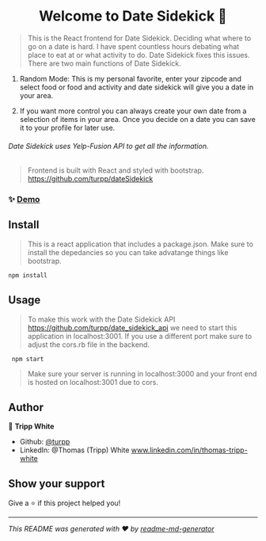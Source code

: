 <h1 align="center">Welcome to Date Sidekick 👋</h1>
<p>
</p>

> This is the React frontend for Date Sidekick. Deciding what where to go on a date is hard. I have spent countless hours debating what place to eat at or what activity to do. Date Sidekick fixes this issues. There are two main functions of Date Sidekick. 

1. Random Mode: This is my personal favorite, enter your zipcode and select food or food and activity and date sidekick will give you a date in your area. 

2. If you want more control you can always create your own date from a selection of items in your area. Once you decide on a date you can save it to your profile for later use. 

###### Date Sidekick uses Yelp-Fusion API to get all the information. 

>Frontend is built with React and styled with bootstrap. https://github.com/turpp/dateSidekick

### ✨ [Demo](https://www.youtube.com/watch?v=9xRFcWP8kOo)

## Install
>This is a react application that includes a package.json. Make sure to install the depedancies so you can take advatange things like bootstrap.
```sh
npm install
```

## Usage

>To make this work with the Date Sidekick API https://github.com/turpp/date_sidekick_api we need to start this application in localhost:3001. If you use a different port make sure to adjust the cors.rb file in the backend.
```javascript
 npm start
```
> Make sure your server is running in localhost:3000 and your front end is hosted on localhost:3001 due to cors.


## Author

👤 **Tripp White**

* Github: [@turpp](https://github.com/turpp)
* LinkedIn: @Thomas (Tripp) White www.linkedin.com/in/thomas-tripp-white

## Show your support

Give a ⭐️ if this project helped you!

***
_This README was generated with ❤️ by [readme-md-generator](https://github.com/kefranabg/readme-md-generator)_